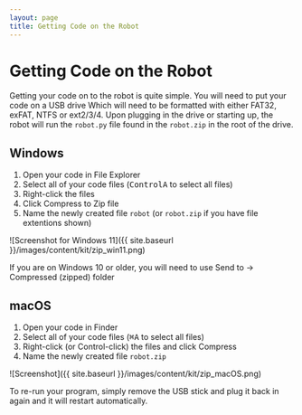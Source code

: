 ```yaml
---
layout: page
title: Getting Code on the Robot
---
```


Getting Code on the Robot
======================

Getting your code on to the robot is quite simple.
You will need to put your code on a USB drive
Which will need to be formatted with either FAT32, exFAT, NTFS or ext2/3/4.
Upon plugging in the drive or starting up, the robot will run the `robot.py` file found in the `robot.zip` in the root of the drive.

## Windows
1. Open your code in File Explorer
2. Select all of your code files (<kbd>Control</kbd><kbd>A</kbd> to select all files)
3. Right-click the files
4. Click Compress to Zip file
5. Name the newly created file `robot` (or `robot.zip` if you have file extentions shown)

![Screenshot for Windows 11]({{ site.baseurl }}/images/content/kit/zip_win11.png)

If you are on Windows 10 or older, you will need to use Send to &rarr; Compressed (zipped) folder

## macOS
1. Open your code in Finder
2. Select all of your code files (<kbd>⌘</kbd><kbd>A</kbd> to select all files)
3. Right-click (or Control-click) the files and click Compress
4. Name the newly created file `robot.zip`

![Screenshot]({{ site.baseurl }}/images/content/kit/zip_macOS.png)

To re-run your program, simply remove the USB stick and plug it back in again and it will restart automatically.
